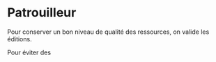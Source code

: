 
# Patrouilleur

Pour conserver un bon niveau de qualité des ressources, on valide les éditions.

Pour éviter des 
